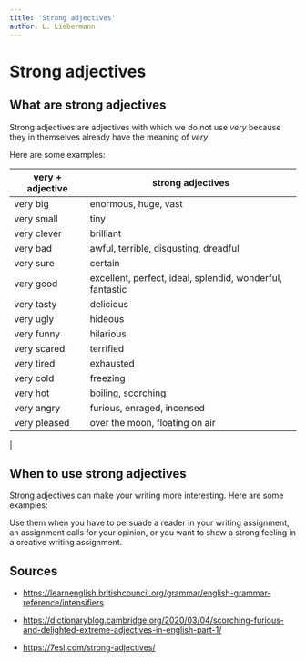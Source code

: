 ```yaml
---
title: 'Strong adjectives'
author: L. Liebermann
---
```


# Strong adjectives

## What are strong adjectives

Strong adjectives are adjectives with which we do not use _very_ because they
in themselves already have the meaning of _very_.

Here are some examples:

| very + adjective | strong adjectives                                         |
|------------------|-----------------------------------------------------------|
| very big         | enormous, huge, vast                                      |
| very small       | tiny                                                      |
| very clever      | brilliant                                                 |
| very bad         | awful, terrible, disgusting, dreadful                     |
| very sure        | certain                                                   |
| very good        | excellent, perfect, ideal, splendid, wonderful, fantastic |
| very tasty       | delicious                                                 |
| very ugly        | hideous                                                   |
| very funny       | hilarious                                                 |
| very scared      | terrified                                                 |
| very tired       | exhausted                                                 |
| very cold        | freezing                                                  |
| very hot         | boiling, scorching                                        |
| very angry       | furious, enraged, incensed                                |
| very pleased     | over the moon, floating on air                            |
| 

## When to use strong adjectives

Strong adjectives can make your writing more interesting. Here are some examples:

Use them when you have to persuade a reader in your writing assignment, an assignment
calls for your opinion, or you want to show a strong feeling in a creative
writing assignment.

## Sources

- <https://learnenglish.britishcouncil.org/grammar/english-grammar-reference/intensifiers>

- <https://dictionaryblog.cambridge.org/2020/03/04/scorching-furious-and-delighted-extreme-adjectives-in-english-part-1/>

- <https://7esl.com/strong-adjectives/>

